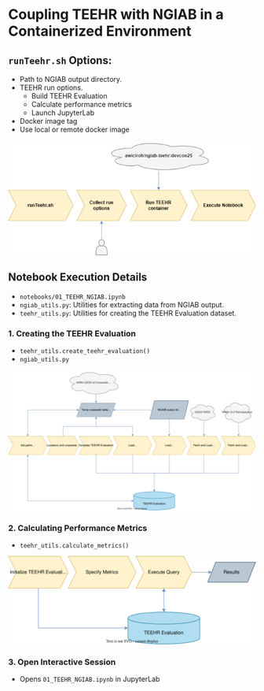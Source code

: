 # Coupling TEEHR with NGIAB in a Containerized Environment
## `runTeehr.sh` Options:
- Path to NGIAB output directory.
- TEEHR run options.
  - Build TEEHR Evaluation
  - Calculate performance metrics
  - Launch JupyterLab
- Docker image tag
- Use local or remote docker image

<p align="center">
  <img src="images/runTeehr_overview.png">
</p>

## Notebook Execution Details
- `notebooks/01_TEEHR_NGIAB.ipynb`
- `ngiab_utils.py`: Utilities for extracting data from NGIAB output.
- `teehr_utils.py`: Utilities for creating the TEEHR Evaluation dataset.

### 1. Creating the TEEHR Evaluation
- `teehr_utils.create_teehr_evaluation()`
- `ngiab_utils.py`
<p align="center">
  <img src="images/create_teehr_evaluation.svg">
</p>

### 2. Calculating Performance Metrics
- `teehr_utils.calculate_metrics()`
<p align="center">
  <img src="images/calculate_metrics.svg">
</p>

### 3. Open Interactive Session
- Opens `01_TEEHR_NGIAB.ipynb` in JupyterLab
